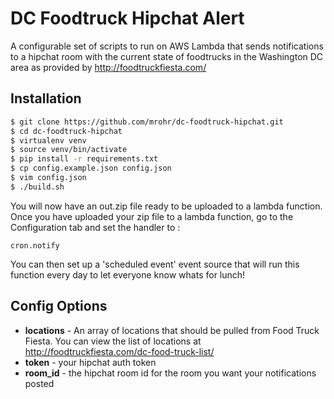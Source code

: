 # DC Foodtruck Hipchat Alert

A configurable set of scripts to run on AWS Lambda that sends notifications to a hipchat room with the current state of foodtrucks in the Washington DC area as provided by http://foodtruckfiesta.com/


## Installation
 ```sh
$ git clone https://github.com/mrohr/dc-foodtruck-hipchat.git
$ cd dc-foodtruck-hipchat
$ virtualenv venv
$ source venv/bin/activate
$ pip install -r requirements.txt
$ cp config.example.json config.json
$ vim config.json 
$ ./build.sh
```

You will now have an out.zip file ready to be uploaded to a lambda function.  Once you have uploaded your zip file to a lambda function, go to the Configuration tab and set the handler to :
```
cron.notify
```
You can then set up a 'scheduled event' event source that will run this function every day to let everyone know whats for lunch!

## Config Options
- **locations** - An array of locations that should be pulled from Food Truck Fiesta.  You can view the list of locations at  http://foodtruckfiesta.com/dc-food-truck-list/
- **token** - your hipchat auth token
- **room_id** - the hipchat room id for the room you want your notifications posted
